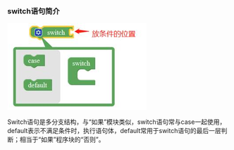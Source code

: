### switch语句简介

![图2.3-6](/assets/image102.jpg)



Switch语句是多分支结构，与“如果”模块类似，switch语句常与case一起使用，default表示不满足条件时，执行语句体，default常用于switch语句的最后一层判断；相当于“如果”程序块的“否则”。